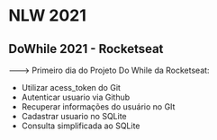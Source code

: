 # NLW 2021

## DoWhile 2021 - Rocketseat

---> Primeiro dia do Projeto Do While da Rocketseat:

* Utilizar acess_token do Git
* Autenticar usuario via Github
* Recuperar informações do usuário no GIt
* Cadastrar usuario no SQLite
* Consulta simplificada ao SQLite
